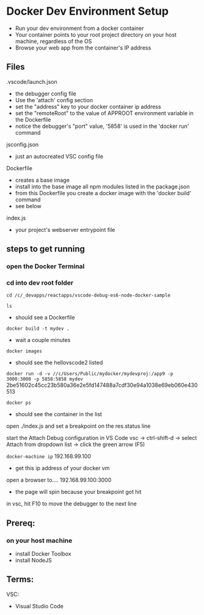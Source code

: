 # Docker Dev Environment Setup
- Run your dev environment from a docker container
- Your container points to your root project directory on your host machine, regardless of the OS
- Browse your web app from the container's IP address



## Files
.vscode/launch.json
- the debugger config file
- Use the 'attach' config section
- set the "address" key to your docker container ip address
- set the "remoteRoot" to the value of APPROOT environment variable in the Dockerfile
- notice the debugger's "port" value, '5858' is used in the 'docker run' command

jsconfig.json
- just an autocreated VSC config file

Dockerfile
- creates a base image
- install into the base image all npm modules listed in the package.json
- from this Dockerfile you create a docker image with the 'docker build' command
- see below

index.js
- your project's webserver entrypoint file


## steps to get running

### open the Docker Terminal 

### cd into dev root folder
``` cd /c/_devapps/reactapps/vscode-debug-es6-node-docker-sample ```

``` ls ```
- should see a Dockerfile

``` docker build -t mydev . ```
- wait a couple minutes

``` docker images ```
- should see the hellovscode2 listed

``` docker run -d -v //c/Users/Public/mydocker/mydevproj:/app9 -p 3000:3000 -p 5858:5858 mydev ```
2be51602c45cc23b580a36e2e5fd147488a7cdf30e94a1038e69eb060e430513


``` docker ps ```
- should see the container in the list

open ./index.js and set a breakpoint on the res.status line

start the Attach Debug configuration in VS Code
vsc -> ctrl-shift-d -> select Attach from dropdown list -> click the green arrow (F5)

``` docker-machine ip ```
192.168.99.100
- get this ip address of your docker vm

open a browser to....
192.168.99.100:3000
- the page will spin because your breakpoint got hit

in vsc, hit F10 to move the debugger to the next line



## Prereq:

### on your host machine
- install Docker Toolbox
- install NodeJS






## Terms:

VSC:
- Visual Studio Code